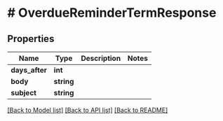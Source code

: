 # # OverdueReminderTermResponse

## Properties

Name | Type | Description | Notes
------------ | ------------- | ------------- | -------------
**days_after** | **int** |  |
**body** | **string** |  |
**subject** | **string** |  |

[[Back to Model list]](../../README.md#models) [[Back to API list]](../../README.md#endpoints) [[Back to README]](../../README.md)

